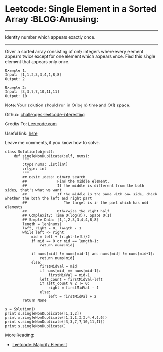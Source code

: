 # Leetcode: Single Element in a Sorted Array     :BLOG:Amusing:


---

Identity number which appears exactly once.  

---

Given a sorted array consisting of only integers where every element appears twice except for one element which appears once. Find this single element that appears only once.  

    Example 1:
    Input: [1,1,2,3,3,4,4,8,8]
    Output: 2

    Example 2:
    Input: [3,3,7,7,10,11,11]
    Output: 10

Note: Your solution should run in O(log n) time and O(1) space.  

Github: [challenges-leetcode-interesting](https://github.com/DennyZhang/challenges-leetcode-interesting/tree/master/single-element-in-a-sorted-array)  

Credits To: [Leetcode.com](https://leetcode.com/problems/single-element-in-a-sorted-array/description/)  

Useful link: [here](https://leetcode.com/problems/single-element-in-a-sorted-array/discuss/100763)  

Leave me comments, if you know how to solve.  

    class Solution(object):
        def singleNonDuplicate(self, nums):
            """
            :type nums: List[int]
            :rtype: int
            """
            ## Basic Ideas: Binary search
            ##              Find the middle element.
            ##              If the middle is different from the both sides, that's what we want
            ##              If the middle is the same with one side, check whether the both the left and right part
            ##                 The target is in the part which has odd elements
            ##              Otherwise the right half
            ## Complexity: Time O(log(n)), Space O(1)
            ## Sample Data: [1,1,2,3,3,4,4,8,8]
            length = len(nums)
            left, right = 0, length - 1
            while left <= right:
                mid = left + (right-left)/2
                if mid == 0 or mid == length-1:
                    return nums[mid]
    
                if nums[mid] != nums[mid-1] and nums[mid] != nums[mid+1]:
                    return nums[mid]
                else:
                    firstMidVal = mid
                    if nums[mid] == nums[mid-1]:
                        firstMidVal = mid-1
                    left_count = firstMidVal-left
                    if left_count % 2 != 0:
                        right = firstMidVal - 1
                    else:
                        left = firstMidVal + 2
            return None
    
    s = Solution()
    print s.singleNonDuplicate([1,1,2])
    print s.singleNonDuplicate([1,1,2,3,3,4,4,8,8])
    print s.singleNonDuplicate([3,3,7,7,10,11,11])
    print s.singleNonDuplicate()

More Reading:  
-   [Leetcode: Majority Element](http://brain.dennyzhang.com/majority-element/)